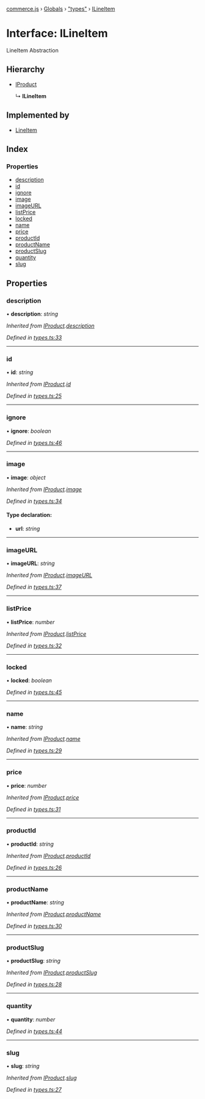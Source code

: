 [commerce.js](../README.md) › [Globals](../globals.md) › ["types"](../modules/_types_.md) › [ILineItem](_types_.ilineitem.md)

# Interface: ILineItem

LineItem Abstraction

## Hierarchy

* [IProduct](_types_.iproduct.md)

  ↳ **ILineItem**

## Implemented by

* [LineItem](../classes/_lineitem_.lineitem.md)

## Index

### Properties

* [description](_types_.ilineitem.md#description)
* [id](_types_.ilineitem.md#id)
* [ignore](_types_.ilineitem.md#ignore)
* [image](_types_.ilineitem.md#image)
* [imageURL](_types_.ilineitem.md#imageurl)
* [listPrice](_types_.ilineitem.md#listprice)
* [locked](_types_.ilineitem.md#locked)
* [name](_types_.ilineitem.md#name)
* [price](_types_.ilineitem.md#price)
* [productId](_types_.ilineitem.md#productid)
* [productName](_types_.ilineitem.md#productname)
* [productSlug](_types_.ilineitem.md#productslug)
* [quantity](_types_.ilineitem.md#quantity)
* [slug](_types_.ilineitem.md#slug)

## Properties

###  description

• **description**: *string*

*Inherited from [IProduct](_types_.iproduct.md).[description](_types_.iproduct.md#description)*

*Defined in [types.ts:33](https://github.com/shopjs/commerce.js/blob/edb5ef8/src/types.ts#L33)*

___

###  id

• **id**: *string*

*Inherited from [IProduct](_types_.iproduct.md).[id](_types_.iproduct.md#id)*

*Defined in [types.ts:25](https://github.com/shopjs/commerce.js/blob/edb5ef8/src/types.ts#L25)*

___

###  ignore

• **ignore**: *boolean*

*Defined in [types.ts:46](https://github.com/shopjs/commerce.js/blob/edb5ef8/src/types.ts#L46)*

___

###  image

• **image**: *object*

*Inherited from [IProduct](_types_.iproduct.md).[image](_types_.iproduct.md#image)*

*Defined in [types.ts:34](https://github.com/shopjs/commerce.js/blob/edb5ef8/src/types.ts#L34)*

#### Type declaration:

* **url**: *string*

___

###  imageURL

• **imageURL**: *string*

*Inherited from [IProduct](_types_.iproduct.md).[imageURL](_types_.iproduct.md#imageurl)*

*Defined in [types.ts:37](https://github.com/shopjs/commerce.js/blob/edb5ef8/src/types.ts#L37)*

___

###  listPrice

• **listPrice**: *number*

*Inherited from [IProduct](_types_.iproduct.md).[listPrice](_types_.iproduct.md#listprice)*

*Defined in [types.ts:32](https://github.com/shopjs/commerce.js/blob/edb5ef8/src/types.ts#L32)*

___

###  locked

• **locked**: *boolean*

*Defined in [types.ts:45](https://github.com/shopjs/commerce.js/blob/edb5ef8/src/types.ts#L45)*

___

###  name

• **name**: *string*

*Inherited from [IProduct](_types_.iproduct.md).[name](_types_.iproduct.md#name)*

*Defined in [types.ts:29](https://github.com/shopjs/commerce.js/blob/edb5ef8/src/types.ts#L29)*

___

###  price

• **price**: *number*

*Inherited from [IProduct](_types_.iproduct.md).[price](_types_.iproduct.md#price)*

*Defined in [types.ts:31](https://github.com/shopjs/commerce.js/blob/edb5ef8/src/types.ts#L31)*

___

###  productId

• **productId**: *string*

*Inherited from [IProduct](_types_.iproduct.md).[productId](_types_.iproduct.md#productid)*

*Defined in [types.ts:26](https://github.com/shopjs/commerce.js/blob/edb5ef8/src/types.ts#L26)*

___

###  productName

• **productName**: *string*

*Inherited from [IProduct](_types_.iproduct.md).[productName](_types_.iproduct.md#productname)*

*Defined in [types.ts:30](https://github.com/shopjs/commerce.js/blob/edb5ef8/src/types.ts#L30)*

___

###  productSlug

• **productSlug**: *string*

*Inherited from [IProduct](_types_.iproduct.md).[productSlug](_types_.iproduct.md#productslug)*

*Defined in [types.ts:28](https://github.com/shopjs/commerce.js/blob/edb5ef8/src/types.ts#L28)*

___

###  quantity

• **quantity**: *number*

*Defined in [types.ts:44](https://github.com/shopjs/commerce.js/blob/edb5ef8/src/types.ts#L44)*

___

###  slug

• **slug**: *string*

*Inherited from [IProduct](_types_.iproduct.md).[slug](_types_.iproduct.md#slug)*

*Defined in [types.ts:27](https://github.com/shopjs/commerce.js/blob/edb5ef8/src/types.ts#L27)*
